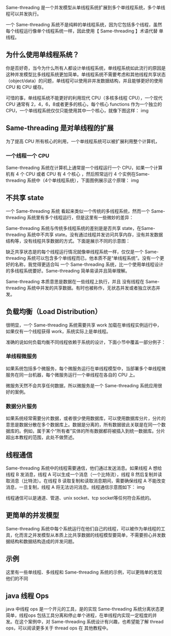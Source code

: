 Same-threading 是一个并发模型从单线程系统扩展到多个单线程系统，多个单线程可以并发执行。

一个 Same-threading 系统不是纯粹的单线程系统，因为它包括多个线程，虽然每个线程运行像单个线程系统一样，因此使用【 Same-threading 】术语代替 单线程。

## 为什么使用单线程系统？

你是否好奇，当今为什么所有人都设计单线程系统，单线程系统如此流行的原因是这种并发模型比多线程系统更加简单。单线程系统不需要考虑和其他线程共享状态（object/data）的问题，单线程可以使用非并发数据结构，并且能够更好的使用CPU 和 CPU 缓存。

可惜的事，单线程系统不能更好的利用现代 CPU（多核多线程 CPU），一个现代 CPU 通常有 2，4，6，8或者更多的核心，每个核心 functions 作为一个独立的 CPU，一个单线程系统仅仅只能使用其中一个核心，就像下图这样：
img

## Same-threading 是对单线程的扩展

为了提高 CPU 所有核心的利用，一个单线程系统可以被扩展利用整个计算机，

### 一个线程一个 CPU

Same-threading 系统在计算机上通常是一个线程运行一个 CPU，如果一个计算机有 4 个 CPU 或者 CPU 有 4 个核心 ，然后照常运行 4 个实例在Same-threading 系统中（4个单线程系统），下面图例展示这个原理：
img

## 不共享 state 

一个 Same-threading 系统 看起来类似一个传统的多线程系统，然而一个 Same-threading 系统里有多个线程运行，但是这里有一些微妙的差异：

Same-threading 系统与传统多线程系统的差别是是否共享 state，在Same-threading 系统中不共享 state。没有通过线程并发访问共享内存，没有并发数据结构等，没有线程共享数据的方式。下面是展示不同的示意图：

缺乏共享状态是的每个线程运行情况就像单线程系统一样，仅仅是一个 Same-threading 系统可以包含多个单线程而已，他本质不是“单线程系统”。没有一个更好的名称，我觉得更适合叫 一个 Same-threading 系统，比一个使用单线程设计的多线程系统要好。Same-threading 简单易读并且简单理解。

Same-threading 本质意思是数据在一些线程上执行，并且 没有线程在 Same-threading 系统中并发的共享数据。有时也被称作，无状态并发或者独立状态并发。

## 负载均衡（Load Distribution）

很明显，一个 Same-threading 系统需要共享 work 加载在单线程实例运行中，如果仅有一个线程获得 work，系统实际上是单线程。

准确的说如何负载均衡不同线程依赖于系统的设计，下面小节中覆盖一部分例子：

### 单线程微服务

如果系统包括多个微服务，每个微服务运行在单线程模型中，当部署多个单线程微服务在同一台机器，每个微服务运行一个单线程在各自的 CPU 上。

微服务天然不会共享任何数据，所以微服务是一个 Same-threading 系统应用很好的案例。

### 数据分片服务

如果系统经常需要分片数据，或者很少使用数据库，可以使用数据库分片，分片的意思是数据分散在多个数据库上。数据是分离的，所有数据彼此关联是在同一个数据库的。例如，属于某个“所有者”实体的所有数据都将被插入到统一数据库。分片超出本教程的范围，此处不做赘述。

## 线程通信

Same-threading 系统中的线程需要通信，他们通过发送消息。如果线程 A 想给线程 B 发消息，线程 A 可以生成一个消息（一个比特流），线程 B 然后复制并读取消息（比特流）。在线程 B 读取复制和读取消息期间，需要确保线程 A 不能改变消息，一旦复制，线程 A 将无法访问消息。线程通信示意图如下：
img

线程通信可以是通道、管道、unix socket、tcp socket等任何符合系统的。

## 更简单的并发模型

Same-threading 系统中每个系统运行在他们自己的线程，可以被作为单线程的工具，化而言之并发模型从本质上比共享数据的线程模型要简单，不需要担心并发数据结构和数据结构造成的并发问题。

## 示例

这里有一些单线程、多线程和 Same-threading 系统的示例，可以更贱单的发现他们的不同

## java 线程 Ops

java 中线程 ops 是一个开元的工具，是的实现 Same-threading 系统分离状态更简单，线程ops 包括工具分离和停止单个进程，在单线程内实现一定程度的并发。在这个案例中，对 Same-threading 系统设计有兴趣，也希望能了解 thread ops，可以阅读更多关于 thread ops 在 其他教程中。